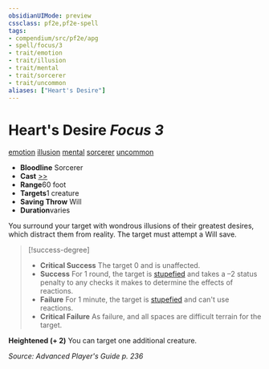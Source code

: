 ```yaml
---
obsidianUIMode: preview
cssclass: pf2e,pf2e-spell
tags:
- compendium/src/pf2e/apg
- spell/focus/3
- trait/emotion
- trait/illusion
- trait/mental
- trait/sorcerer
- trait/uncommon
aliases: ["Heart's Desire"]
---
```

# Heart's Desire *Focus 3*   
[emotion](../../Rules/traits/emotion.md)  [illusion](../../Rules/traits/illusion.md)  [mental](../../Rules/traits/mental.md)  [sorcerer](../../Rules/traits/sorcerer.md)  [uncommon](../../Rules/traits/uncommon.md)  

- **Bloodline** Sorcerer
- **Cast** [>>](../../Rules/core-rulebook/chapter-9-playing-the-game.md#Actions "Two-Action") 
- **Range**60 foot
- **Targets**1 creature
- **Saving Throw** Will
- **Duration**varies

You surround your target with wondrous illusions of their greatest desires, which distract them from reality. The target must attempt a Will save.

> [!success-degree] 
> - **Critical Success** The target 0 and is unaffected.
> - **Success** For 1 round, the target is [stupefied](../../Rules/conditions.md#Stupefied) and takes a –2 status penalty to any checks it makes to determine the effects of reactions.
> - **Failure** For 1 minute, the target is [stupefied](../../Rules/conditions.md#Stupefied) and can't use reactions.
> - **Critical Failure** As failure, and all spaces are difficult terrain for the target.

**Heightened (+ 2)** You can target one additional creature.

*Source: Advanced Player's Guide p. 236*